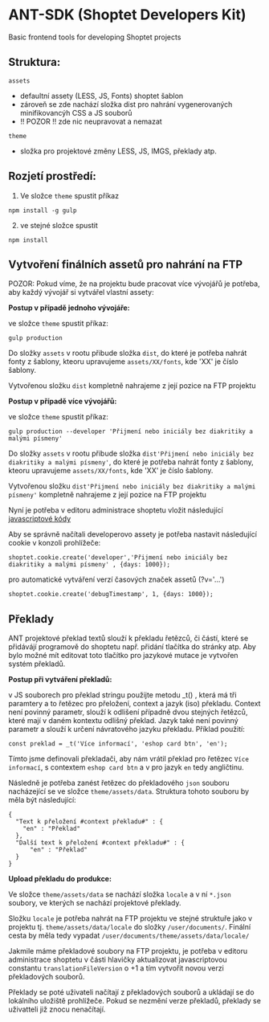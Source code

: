 # ANT-SDK (Shoptet Developers Kit)

Basic frontend tools for developing Shoptet projects

## Struktura:
`assets`
*  defaultní assety (LESS, JS, Fonts) shoptet šablon
*  zároveň se zde nachází složka dist pro nahrání vygenerovaných minifikovancýh CSS a JS souborů
*  !! POZOR !! zde nic neupravovat a nemazat
        
`theme`
* složka pro projektové změny LESS, JS, IMGS, překlady atp.


## Rozjetí prostředí:

1. Ve složce `theme` spustit příkaz
```shell
npm install -g gulp
```

2. ve stejné složce spustit
```shell
npm install
```

## Vytvoření finálních assetů pro nahrání na FTP

POZOR: Pokud víme, že na projektu bude pracovat více vývojářů je potřeba, aby každý vývojář si vytvářel vlastní assety:


**Postup v případě jednoho vývojáře:**

ve složce `theme` spustit příkaz:
```shell
gulp production
```

Do složky `assets` v rootu přibude složka `dist`, do které je potřeba nahrát fonty z šablony, kteoru upravujeme `assets/XX/fonts`, kde 'XX' je číslo šablony.

Vytvořenou složku `dist` kompletně nahrajeme z její pozice na FTP projektu


**Postup v případě více vývojářů:**

ve složce `theme` spustit příkaz:
```shell
gulp production --developer 'Přijmení nebo iniciály bez diakritiky a malými písmeny'
```
Do složky `assets` v rootu přibude složka `dist'Přijmení nebo iniciály bez diakritiky a malými písmeny'`, do které je potřeba nahrát fonty z šablony, kteoru upravujeme `assets/XX/fonts`, kde 'XX' je číslo šablony.

Vytvořenou složku `dist'Přijmení nebo iniciály bez diakritiky a malými písmeny'` kompletně nahrajeme z její pozice na FTP projektu

Nyní je potřeba v editoru administrace shoptetu vložit následující [javascriptové kódy](https://git.antstudio.cz/snippets/55)

Aby se správně načítali developerovo assety je potřeba nastavit následující cookie v konzoli prohlížeče:
```shell
shoptet.cookie.create('developer','Přijmení nebo iniciály bez diakritiky a malými písmeny' , {days: 1000});
```
pro automatické vytváření verzí časových značek assetů (?v='...')
```shell
shoptet.cookie.create('debugTimestamp', 1, {days: 1000});
```

## Překlady
ANT projektové překlad textů slouží k překladu řetězců, či částí, které se přidávájí programově do shoptetu např. přidání tlačítka do stránky atp. Aby bylo možné mít editovat toto tlačítko pro jazykové mutace je vytvořen systém překladů.

**Postup při vytváření překladů:**

v JS souborech pro překlad stringu použijte metodu _t() , která má tři paramtery a to řetězec pro přeložení, context a jazyk (iso) překladu. Context není povinný parametr, slouží k odlišení případně dvou stejných řetězců, které mají v daném kontextu odlišný překlad. Jazyk také není povinný parametr a slouží k určení návratového jazyku překladu.
Příklad použití:
```shell
const preklad = _t('Více informací', 'eshop card btn', 'en');
```
Tímto jsme definovali překladači, aby nám vrátil překlad pro řetězec `Více informací`, s contextem `eshop card btn` a v pro jazyk `en` tedy angličtinu.

Následně je potřeba zanést řetězec do překladového `json` souboru nacházející se ve složce `theme/assets/data`. Struktura tohoto souboru by měla být následující:
```shell
{
  "Text k přeložení #context překladu#" : {
    "en" : "Překlad"
  },
  "Další text k přeložení #context překladu#" : {
      "en" : "Překlad"
  }
}
```

**Upload překladu do produkce:**

Ve složce `theme/assets/data` se nachází složka `locale` a v ní `*.json` soubory, ve kterých se nachází projektové překlady.

Složku  `locale` je potřeba nahrát na FTP projektu ve stejné struktuře jako v projektu tj. `theme/assets/data/locale` do složky `/user/documents/`. Finální cesta by měla tedy vypadat `/user/documents/theme/assets/data/locale/`

Jakmile máme překladové soubory na FTP projektu, je potřeba v editoru administrace shoptetu v části hlavičky aktualizovat javascriptovou constantu `translationFileVersion` o +1 a tím vytvořit novou verzi překladových souborů.

Překlady se poté uživateli načítají z překladových souborů a ukládají se do lokálního uložiště prohlížeče. Pokud se nezmění verze překladů, překlady se uživatteli již znocu nenačítají.





